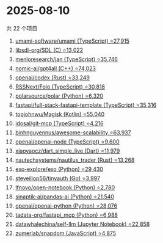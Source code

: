 # 2025-08-10

共 22 个项目

<!-- BEGIN GITHUB -->
<!-- 最后更新时间 2025-08-10 21:22:10 +0800 -->
1. [umami-software/umami (TypeScript) ⭐27,915](https://github.com/umami-software/umami)
1. [libsdl-org/SDL (C) ⭐13,022](https://github.com/libsdl-org/SDL)
1. [menloresearch/jan (TypeScript) ⭐35,746](https://github.com/menloresearch/jan)
1. [nomic-ai/gpt4all (C++) ⭐74,023](https://github.com/nomic-ai/gpt4all)
1. [openai/codex (Rust) ⭐33,249](https://github.com/openai/codex)
1. [RSSNext/Folo (TypeScript) ⭐30,818](https://github.com/RSSNext/Folo)
1. [polarsource/polar (Python) ⭐6,320](https://github.com/polarsource/polar)
1. [fastapi/full-stack-fastapi-template (TypeScript) ⭐35,316](https://github.com/fastapi/full-stack-fastapi-template)
1. [topjohnwu/Magisk (Kotlin) ⭐55,040](https://github.com/topjohnwu/Magisk)
1. [idosal/git-mcp (TypeScript) ⭐4,216](https://github.com/idosal/git-mcp)
1. [binhnguyennus/awesome-scalability ⭐63,937](https://github.com/binhnguyennus/awesome-scalability)
1. [openai/openai-node (TypeScript) ⭐9,600](https://github.com/openai/openai-node)
1. [xiaoyaocz/dart_simple_live (Dart) ⭐11,979](https://github.com/xiaoyaocz/dart_simple_live)
1. [nautechsystems/nautilus_trader (Rust) ⭐13,268](https://github.com/nautechsystems/nautilus_trader)
1. [exo-explore/exo (Python) ⭐29,430](https://github.com/exo-explore/exo)
1. [steveiliop56/tinyauth (Go) ⭐3,997](https://github.com/steveiliop56/tinyauth)
1. [lfnovo/open-notebook (Python) ⭐2,780](https://github.com/lfnovo/open-notebook)
1. [sinaptik-ai/pandas-ai (Python) ⭐21,540](https://github.com/sinaptik-ai/pandas-ai)
1. [openai/openai-python (Python) ⭐28,076](https://github.com/openai/openai-python)
1. [tadata-org/fastapi_mcp (Python) ⭐6,988](https://github.com/tadata-org/fastapi_mcp)
1. [datawhalechina/self-llm (Jupyter Notebook) ⭐22,858](https://github.com/datawhalechina/self-llm)
1. [zumerlab/snapdom (JavaScript) ⭐4,875](https://github.com/zumerlab/snapdom)
<!-- END GITHUB -->